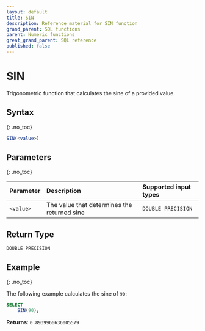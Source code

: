 ```yaml
---
layout: default
title: SIN
description: Reference material for SIN function
grand_parent: SQL functions
parent: Numeric functions
great_grand_parent: SQL reference
published: false
---
```


# SIN

Trigonometric function that calculates the sine of a provided value.

## Syntax
{: .no_toc}

```sql
SIN(<value>)
```
## Parameters
{: .no_toc}

| Parameter | Description     | Supported input types | 
| :--------- | :---------------------- | :----|
| `<value>`   | The value that determines the returned sine | `DOUBLE PRECISION` | 

## Return Type
`DOUBLE PRECISION` 

## Example
{: .no_toc}

The following example calculates the sine of `90`: 
```sql
SELECT
    SIN(90);
```

**Returns**: `0.8939966636005579`
